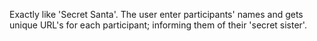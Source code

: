 Exactly like 'Secret Santa'. The user enter participants' names and gets unique URL's for each participant; informing them of their 'secret sister'.